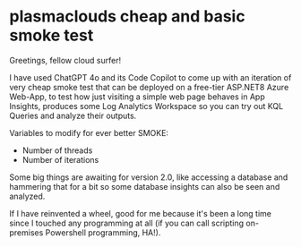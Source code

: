 # plasmaclouds cheap and basic smoke test

Greetings, fellow cloud surfer!

I have used ChatGPT 4o and its Code Copilot to come up with an iteration of very cheap smoke test that can be deployed on a free-tier ASP.NET8 Azure Web-App, to test how just visiting a simple web page behaves in App Insights, produces some Log Analytics Workspace so you can try out KQL Queries and analyze their outputs.

Variables to modify for ever better SMOKE:
 - Number of threads
 - Number of iterations

Some big things are awaiting for version 2.0, like accessing a database and hammering that for a bit so some database insights can also be seen and analyzed.

If I have reinvented a wheel, good for me because it's been a long time since I touched any programming at all (if you can call scripting on-premises Powershell programming, HA!).
